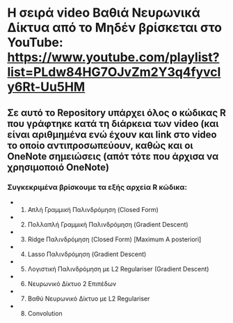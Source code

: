 # Η σειρά video Βαθιά Νευρωνικά Δίκτυα από το Μηδέν βρίσκεται στο YouTube: https://www.youtube.com/playlist?list=PLdw84HG7OJvZm2Y3q4fyvcly6Rt-Uu5HM

## Σε αυτό το Repository υπάρχει όλος ο κώδικας R που γράφτηκε κατά τη διάρκεια των video (και είναι αριθμημένα ενώ έχουν και link στο video το οποίο αντιπροσωπεύουν, καθώς και οι OneNote σημειώσεις (απότ τότε που άρχισα να χρησιμοποιό OneNote)

### Συγκεκριμένα βρίσκουμε τα εξής αρχεία R κώδικα:
- 1. Απλή Γραμμική Παλινδρόμηση (Closed Form)
- 2. Πολλαπλή Γραμμική Παλινδρόμηση (Gradient Descent)
- 3. Ridge Παλινδρόμηση (Closed Form) [Maximum A posteriori]
- 4. Lasso Παλινδρόμηση (Gradient Descent)
- 5. Λογιστική Παλινδρόμηση με L2 Regulariser (Gradient Descent)
- 6. Νευρωνικό Δίκτυο 2 Επιπέδων
- 7. Βαθύ Νευρωνικό Δίκτυο με L2 Regulariser
- 8. Convolution
